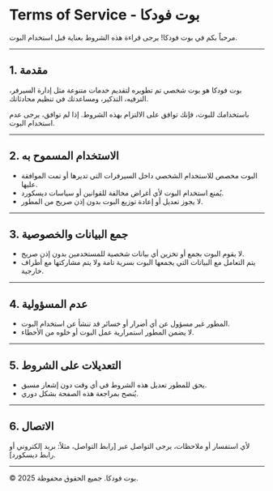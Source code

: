 # Terms of Service - بوت فودكا

مرحباً بكم في بوت فودكا! يرجى قراءة هذه الشروط بعناية قبل استخدام البوت.

---

## 1. مقدمة

بوت فودكا هو بوت شخصي تم تطويره لتقديم خدمات متنوعة مثل إدارة السيرفر، الترفيه، التذكير، ومساعدتك في تنظيم محادثاتك.

باستخدامك للبوت، فإنك توافق على الالتزام بهذه الشروط. إذا لم توافق، يرجى عدم استخدام البوت.

---

## 2. الاستخدام المسموح به

- البوت مخصص للاستخدام الشخصي داخل السيرفرات التي تديرها أو تمت الموافقة عليها.
- يُمنع استخدام البوت لأي أغراض مخالفة للقوانين أو سياسات ديسكورد.
- لا يجوز تعديل أو إعادة توزيع البوت بدون إذن صريح من المطور.

---

## 3. جمع البيانات والخصوصية

- لا يقوم البوت بجمع أو تخزين أي بيانات شخصية للمستخدمين بدون إذن صريح.
- يتم التعامل مع البيانات التي يجمعها البوت بسرية تامة ولا يتم مشاركتها مع أطراف خارجية.

---

## 4. عدم المسؤولية

- المطور غير مسؤول عن أي أضرار أو خسائر قد تنشأ عن استخدام البوت.
- لا يضمن المطور استمرارية عمل البوت أو خلوه من الأخطاء.

---

## 5. التعديلات على الشروط

- يحق للمطور تعديل هذه الشروط في أي وقت دون إشعار مسبق.
- يُنصح بمراجعة هذه الصفحة بشكل دوري.

---

## 6. الاتصال

لأي استفسار أو ملاحظات، يرجى التواصل عبر [رابط التواصل، مثلاً: بريد إلكتروني أو رابط ديسكورد].

---

© 2025 بوت فودكا. جميع الحقوق محفوظة.
